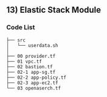 ## 13) Elastic Stack Module
### Code List
```shell
├── src
│   └── userdata.sh
│
├── 00 provider.tf
├── 01 vpc.tf
├── 02 bastion.tf
├── 02-1 app-sg.tf
├── 02-2 app-policy.tf
├── 02-3 app-ec2.tf
└── 03 openaserch.tf
```